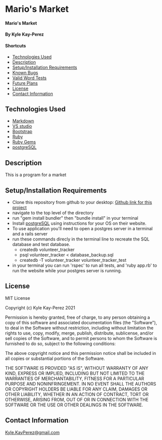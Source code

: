 # Mario's Market

#### Mario's Market

#### By Kyle Kay-Perez

#### Shortcuts
- [Technologies Used](#technologies-used)
- [Description](#description)
- [Setup/Installation Requirements](#setup/installation-requirements)
- [Known Bugs](#known-bugs)
- [Valid Word Tests](#valid-word-tests)
- [Future Plans](#future-plans)
- [License](#license)
- [Contact Information](#contact-information)

## Technologies Used

* [Markdown](https://www.markdownguide.org/)
* [VS studio](https://code.visualstudio.com/)
* [Bootstrap](https://getbootstrap.com/)
* [Ruby](https://www.ruby-lang.org/en/)
* [Ruby Gems](https://rubygems.org/)
* [postgreSQL](https://www.postgresql.org/)

## Description

This is a program for a market

## Setup/Installation Requirements

* Clone this repository from github to your desktop: [Github link for this project](https://github.com/professional-pigeon/Vocab_charity)
* navigate to the top level of the directory
* run "gem install bundler" then "bundle install" in your terminal
* Install [postgreSQL](https://www.postgresql.org/) using instructions for your OS on their website.
* To use application you'll need to open a postgres server in a terminal and a rails server
* run these commands direcly in the terminal line to recreate the SQL database and test database.
    - createdb volunteer_tracker
    - psql volunteer_tracker < database_backup.sql
    - createdb -T volunteer_tracker volunteer_tracker_test
* in your terminal you can run 'rspec' to run all tests, and 'ruby app.rb' to run the website while your postgres server is running.

## License

MIT License

Copyright (c) Kyle Kay-Perez 2021

Permission is hereby granted, free of charge, to any person obtaining a copy of this software and associated documentation files (the "Software"), to deal in the Software without restriction, including without limitation the rights to use, copy, modify, merge, publish, distribute, sublicense, and/or sell copies of the Software, and to permit persons to whom the Software is furnished to do so, subject to the following conditions:

The above copyright notice and this permission notice shall be included in all copies or substantial portions of the Software.

THE SOFTWARE IS PROVIDED "AS IS", WITHOUT WARRANTY OF ANY KIND, EXPRESS OR IMPLIED, INCLUDING BUT NOT LIMITED TO THE WARRANTIES OF MERCHANTABILITY, FITNESS FOR A PARTICULAR PURPOSE AND NONINFRINGEMENT. IN NO EVENT SHALL THE AUTHORS OR COPYRIGHT HOLDERS BE LIABLE FOR ANY CLAIM, DAMAGES OR OTHER LIABILITY, WHETHER IN AN ACTION OF CONTRACT, TORT OR OTHERWISE, ARISING FROM, OUT OF OR IN CONNECTION WITH THE SOFTWARE OR THE USE OR OTHER DEALINGS IN THE SOFTWARE.

## Contact Information

Kyle.KayPerez@gmail.com